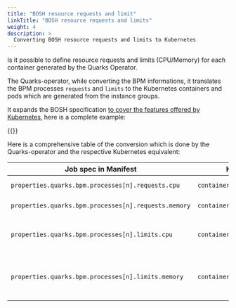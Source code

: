 ```yaml
---
title: "BOSH resource requests and limit"
linkTitle: "BOSH resource requests and limits"
weight: 4
description: >
  Converting BOSH resource requests and limits to Kubernetes
---
```


Is it possible to define resource requests and limits (CPU/Memory) for each container generated by the Quarks Operator.

The Quarks-operator, while converting the BPM informations, it translates the BPM processes `requests` and `limits` to the Kubernetes containers and pods which are generated from the instance groups. 

It expands the BOSH specification [to cover the features offered by Kubernetes](https://cloud.google.com/blog/products/gcp/kubernetes-best-practices-resource-requests-and-limits), here is a complete example:

{{<githubembed repo="cloudfoundry-incubator/quarks-operator" file="docs/examples/bosh-deployment/quarks-gora-cpu-mem.yaml" lang="yaml">}}

Here is a comprehensive table of the conversion which is done by the Quarks-operator and the respective Kubernetes equivalent:


| Job spec in Manifest                                 | Kube Pod Container                    | Description                                                                                                                                                  |
| ---------------------------------------------------- | ------------------------------------- | ------------------------------------------------------------------------------------------------------------------------------------------------------------ |
| `properties.quarks.bpm.processes[n].requests.cpu`    | `container.Resources.Requests.cpu`    | [Guaranteed CPU](https://kubernetes.io/docs/concepts/configuration/manage-compute-resources-container/#resource-requests-and-limits-of-pod-and-container)    |
| `properties.quarks.bpm.processes[n].requests.memory` | `container.Resources.Requests.memory` | [Guaranteed memory](https://kubernetes.io/docs/concepts/configuration/manage-compute-resources-container/#resource-requests-and-limits-of-pod-and-container) |
| `properties.quarks.bpm.processes[n].limits.cpu`    | `container.Resources.Limits.cpu`    | [Specify a CPU request and a CPU limit](https://kubernetes.io/docs/tasks/configure-pod-container/assign-cpu-resource/#specify-a-cpu-request-and-a-cpu-limit)    |
| `properties.quarks.bpm.processes[n].limits.memory` | `container.Resources.Limits.memory` | [Specify a memory request and a memory limit](https://kubernetes.io/docs/tasks/configure-pod-container/assign-memory-resource/#specify-a-memory-request-and-a-memory-limit) |
